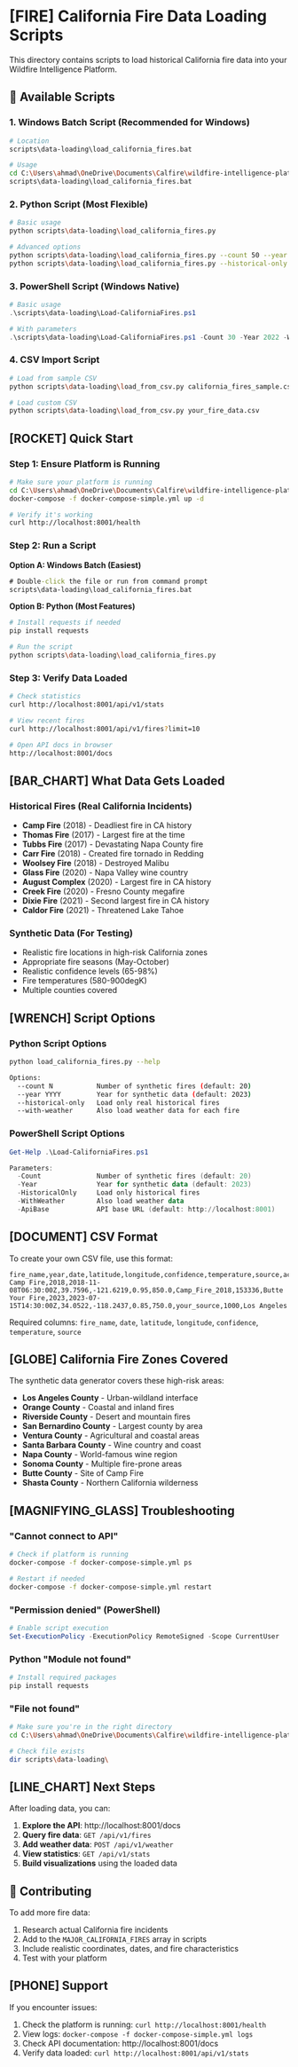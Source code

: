 # [FIRE] California Fire Data Loading Scripts

This directory contains scripts to load historical California fire data into your Wildfire Intelligence Platform.

## 📁 Available Scripts

### 1. **Windows Batch Script** (Recommended for Windows)
```bash
# Location
scripts\data-loading\load_california_fires.bat

# Usage
cd C:\Users\ahmad\OneDrive\Documents\Calfire\wildfire-intelligence-platform
scripts\data-loading\load_california_fires.bat
```

### 2. **Python Script** (Most Flexible)
```bash
# Basic usage
python scripts\data-loading\load_california_fires.py

# Advanced options
python scripts\data-loading\load_california_fires.py --count 50 --year 2023 --with-weather
python scripts\data-loading\load_california_fires.py --historical-only
```

### 3. **PowerShell Script** (Windows Native)
```powershell
# Basic usage
.\scripts\data-loading\Load-CaliforniaFires.ps1

# With parameters
.\scripts\data-loading\Load-CaliforniaFires.ps1 -Count 30 -Year 2022 -WithWeather
```

### 4. **CSV Import Script**
```bash
# Load from sample CSV
python scripts\data-loading\load_from_csv.py california_fires_sample.csv

# Load custom CSV
python scripts\data-loading\load_from_csv.py your_fire_data.csv
```

## [ROCKET] Quick Start

### Step 1: Ensure Platform is Running
```bash
# Make sure your platform is running
cd C:\Users\ahmad\OneDrive\Documents\Calfire\wildfire-intelligence-platform
docker-compose -f docker-compose-simple.yml up -d

# Verify it's working
curl http://localhost:8001/health
```

### Step 2: Run a Script

**Option A: Windows Batch (Easiest)**
```cmd
# Double-click the file or run from command prompt
scripts\data-loading\load_california_fires.bat
```

**Option B: Python (Most Features)**
```bash
# Install requests if needed
pip install requests

# Run the script
python scripts\data-loading\load_california_fires.py
```

### Step 3: Verify Data Loaded
```bash
# Check statistics
curl http://localhost:8001/api/v1/stats

# View recent fires
curl http://localhost:8001/api/v1/fires?limit=10

# Open API docs in browser
http://localhost:8001/docs
```

## [BAR_CHART] What Data Gets Loaded

### Historical Fires (Real California Incidents)
- **Camp Fire** (2018) - Deadliest fire in CA history
- **Thomas Fire** (2017) - Largest fire at the time
- **Tubbs Fire** (2017) - Devastating Napa County fire
- **Carr Fire** (2018) - Created fire tornado in Redding
- **Woolsey Fire** (2018) - Destroyed Malibu
- **Glass Fire** (2020) - Napa Valley wine country
- **August Complex** (2020) - Largest fire in CA history
- **Creek Fire** (2020) - Fresno County megafire
- **Dixie Fire** (2021) - Second largest fire in CA history
- **Caldor Fire** (2021) - Threatened Lake Tahoe

### Synthetic Data (For Testing)
- Realistic fire locations in high-risk California zones
- Appropriate fire seasons (May-October)
- Realistic confidence levels (65-98%)
- Fire temperatures (580-900degK)
- Multiple counties covered

## [WRENCH] Script Options

### Python Script Options
```bash
python load_california_fires.py --help

Options:
  --count N           Number of synthetic fires (default: 20)
  --year YYYY         Year for synthetic data (default: 2023)
  --historical-only   Load only real historical fires
  --with-weather      Also load weather data for each fire
```

### PowerShell Script Options
```powershell
Get-Help .\Load-CaliforniaFires.ps1

Parameters:
  -Count              Number of synthetic fires (default: 20)
  -Year               Year for synthetic data (default: 2023)
  -HistoricalOnly     Load only historical fires
  -WithWeather        Also load weather data
  -ApiBase            API base URL (default: http://localhost:8001)
```

## [DOCUMENT] CSV Format

To create your own CSV file, use this format:

```csv
fire_name,year,date,latitude,longitude,confidence,temperature,source,acres_burned,county
Camp Fire,2018,2018-11-08T06:30:00Z,39.7596,-121.6219,0.95,850.0,Camp_Fire_2018,153336,Butte
Your Fire,2023,2023-07-15T14:30:00Z,34.0522,-118.2437,0.85,750.0,your_source,1000,Los Angeles
```

Required columns: `fire_name`, `date`, `latitude`, `longitude`, `confidence`, `temperature`, `source`

## [GLOBE] California Fire Zones Covered

The synthetic data generator covers these high-risk areas:

- **Los Angeles County** - Urban-wildland interface
- **Orange County** - Coastal and inland fires
- **Riverside County** - Desert and mountain fires
- **San Bernardino County** - Largest county by area
- **Ventura County** - Agricultural and coastal areas
- **Santa Barbara County** - Wine country and coast
- **Napa County** - World-famous wine region
- **Sonoma County** - Multiple fire-prone areas
- **Butte County** - Site of Camp Fire
- **Shasta County** - Northern California wilderness

## [MAGNIFYING_GLASS] Troubleshooting

### "Cannot connect to API"
```bash
# Check if platform is running
docker-compose -f docker-compose-simple.yml ps

# Restart if needed
docker-compose -f docker-compose-simple.yml restart
```

### "Permission denied" (PowerShell)
```powershell
# Enable script execution
Set-ExecutionPolicy -ExecutionPolicy RemoteSigned -Scope CurrentUser
```

### Python "Module not found"
```bash
# Install required packages
pip install requests
```

### "File not found"
```bash
# Make sure you're in the right directory
cd C:\Users\ahmad\OneDrive\Documents\Calfire\wildfire-intelligence-platform

# Check file exists
dir scripts\data-loading\
```

## [LINE_CHART] Next Steps

After loading data, you can:

1. **Explore the API**: http://localhost:8001/docs
2. **Query fire data**: `GET /api/v1/fires`
3. **Add weather data**: `POST /api/v1/weather`
4. **View statistics**: `GET /api/v1/stats`
5. **Build visualizations** using the loaded data

## 🤝 Contributing

To add more fire data:

1. Research actual California fire incidents
2. Add to the `MAJOR_CALIFORNIA_FIRES` array in scripts
3. Include realistic coordinates, dates, and fire characteristics
4. Test with your platform

## [PHONE] Support

If you encounter issues:

1. Check the platform is running: `curl http://localhost:8001/health`
2. View logs: `docker-compose -f docker-compose-simple.yml logs`
3. Check API documentation: http://localhost:8001/docs
4. Verify data loaded: `curl http://localhost:8001/api/v1/stats`